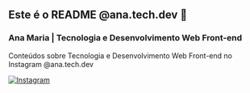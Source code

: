 ## Este é o README @ana.tech.dev 👋

### Ana Maria | Tecnologia e Desenvolvimento Web Front-end

Conteúdos sobre Tecnologia e Desenvolvimento Web Front-end no Instagram @ana.tech.dev

<a href="https://www.instagram.com/ana.tech.dev/"><img alt="Instagram" src="https://img.shields.io/badge/ana.tech.dev-%23E4405F.svg?style=plastic&logo=Instagram&logoColor=white&color=blue"/></a>

